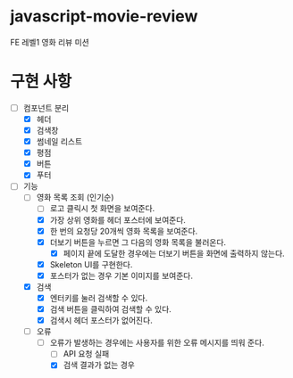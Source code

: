# javascript-movie-review

FE 레벨1 영화 리뷰 미션

# 구현 사항
- [ ] 컴포넌트 분리
    - [X] 헤더
    - [X] 검색창
    - [X] 썸네일 리스트
    - [X] 평점
    - [X] 버튼
    - [X] 푸터
- [ ] 기능
    - [ ] 영화 목록 조회 (인기순)
        - [ ] 로고 클릭시 첫 화면을 보여준다.
        - [X] 가장 상위 영화를 헤더 포스터에 보여준다.
        - [X] 한 번의 요청당 20개씩 영화 목록을 보여준다.
        - [X] 더보기 버튼을 누르면 그 다음의 영화 목록을 불러온다.
            - [X] 페이지 끝에 도달한 경우에는 더보기 버튼을 화면에 출력하지 않는다.
        - [X] Skeleton UI를 구현한다.
        - [X] 포스터가 없는 경우 기본 이미지를 보여준다.
    - [X] 검색
        - [X] 엔터키를 눌러 검색할 수 있다.
        - [X] 검색 버튼을 클릭하여 검색할 수 있다.
        - [X] 검색시 헤더 포스터가 없어진다.
    - [ ] 오류
        - [ ] 오류가 발생하는 경우에는 사용자를 위한 오류 메시지를 띄워 준다.
            - [ ] API 요청 실패
            - [X] 검색 결과가 없는 경우